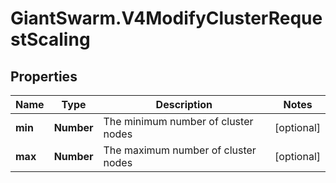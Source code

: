 # GiantSwarm.V4ModifyClusterRequestScaling

## Properties
Name | Type | Description | Notes
------------ | ------------- | ------------- | -------------
**min** | **Number** | The minimum number of cluster nodes  | [optional] 
**max** | **Number** | The maximum number of cluster nodes  | [optional] 


